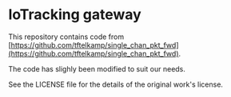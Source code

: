 # IoTracking gateway

This repository contains code from 
[https://github.com/tftelkamp/single_chan_pkt_fwd](https://github.com/tftelkamp/single_chan_pkt_fwd).

The code has slighly been modified to suit our needs.

See the LICENSE file for the details of the original work's license.
